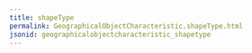 ```yaml
---
title: shapeType
permalink: GeographicalObjectCharacteristic.shapeType.html
jsonid: geographicalobjectcharacteristic_shapetype
---
```

